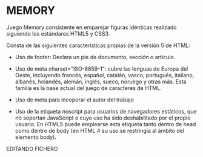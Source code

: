 MEMORY
===========

Juego Memory consistente en emparejar figuras idénticas realizado siguiendo los estándares HTML5 y CSS3.


Consta de las siguientes características propias de la versión 5 de HTML:

* Uso de footer: Declara un pie de documento, sección o artículo.

* Uso de meta charset="ISO-8859-1": cubre las lenguas de Europa del Oeste, incluyendo francés, español, catalán, vasco, portugués, italiano, albanés, holandés, alemán, inglés, sueco, noruego y otras más. Esta familia es la base actual del juego de caracteres de HTML. 

* Uso de meta para incoporar el autor del trabajo

* Uso de la etiqueta noscript para usuarios de navegadores estáticos, que no soportan JavaScript o cuyo uso ha sido deshabilitado por el propio usuario. En HTML5 puede emplearse esta etiqueta tanto dentro de head como dentro de body (en HTML 4 su uso se restringía al ámbito del elemento body).


EDITANDO FICHERO 

